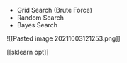 - Grid Search (Brute Force)
- Random Search
- Bayes Search

![[Pasted image 20211003121253.png]]

[[sklearn opt]]